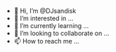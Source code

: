 - 👋 Hi, I’m @DJsandisk
- 👀 I’m interested in ...
- 🌱 I’m currently learning ...
- 💞️ I’m looking to collaborate on ...
- 📫 How to reach me ...

<!---
DJsandisk/DJsandisk is a ✨ special ✨ repository because its `README.md` (this file) appears on your GitHub profile.
You can click the Preview link to take a look at your changes.
--->
